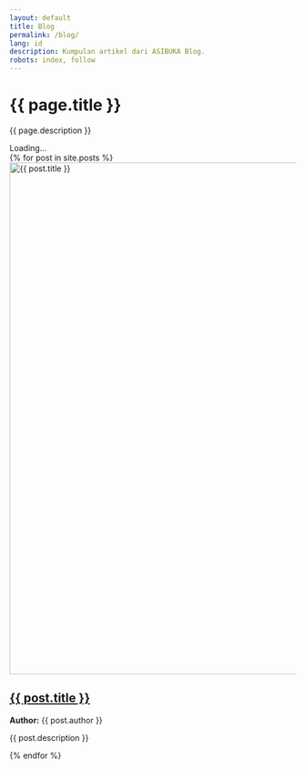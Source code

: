 ```yaml
---
layout: default
title: Blog
permalink: /blog/
lang: id
description: Kumpulan artikel dari ASIBUKA Blog.
robots: index, follow
---
```

<h1 class="main-heading">{{ page.title }}</h1>
<p class='text-center'>{{ page.description }}</p>
  <div id="EmbedContent">Loading...</div>

  <script>
    const csvUrl = 'https://docs.google.com/spreadsheets/d/e/2PACX-1vSXKyaXKQDZUYFEoH2976YymEm7DiVzs5O93oWwmy8rM7INWUnUI7NWYaHIZmCIDyjOODaF7q5gpaYq/pub?gid=1658930282&single=true&output=csv';

    fetch(csvUrl)
      .then(res => res.text())
      .then(csv => {
        const rows = csv.trim().split('\n').map(r => r.split(','));
        const table = document.createElement('table');
        rows.forEach((row, i) => {
          const tr = document.createElement('tr');
          row.forEach(cell => {
            const el = document.createElement(i === 0 ? 'th' : 'td');
            el.textContent = cell;
            tr.appendChild(el);
          });
          table.appendChild(tr);
        });
        document.getElementById('EmbedContent').innerHTML = '';
        document.getElementById('EmbedContent').appendChild(table);
      })
      .catch(err => {
        document.getElementById('EmbedContent').textContent = 'Failed to load data.';
        console.error('CSV fetch error:', err);
      });
  </script>
<div itemscope itemtype="https://schema.org/ItemList">
{% for post in site.posts %}
<article class="post-container" itemscope itemtype="https://schema.org/ListItem" itemprop="itemListElement">
<meta itemprop="position" content="{{ forloop.index }}">
<div class="post-image">
<a href="{{ post.url }}" title="{{ post.title }}" itemprop="url">
<img  data-src="{{ post.image }}" src="{{ post.image }}" width="1600" height="900" loading="lazy"  class="lazy"  alt="{{ post.title }}" title="{{ post.title }}">
</a>
</div>
<div class="post-content">
<h2>
<a href="{{ post.url }}" title="{{ post.title }}" itemprop="name">{{ post.title }}</a>
</h2>
<p class="author">
<strong>Author:</strong> <span itemprop="author">{{ post.author }}</span>
</p>
<p class="summary" itemprop="description">{{ post.description }}</p>
</div>
</article>
{% endfor %}
</div>
